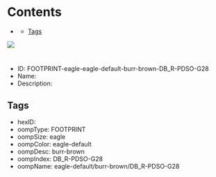 



Contents
========

* [](#)
	* [Tags](#tags)
  
![][im]
# 

- ID: FOOTPRINT-eagle-eagle-default-burr-brown-DB_R-PDSO-G28
- Name: 
- Description: 

## Tags

- hexID: 
- oompType: FOOTPRINT
- oompSize: eagle
- oompColor: eagle-default
- oompDesc: burr-brown
- oompIndex: DB_R-PDSO-G28
- oompName: eagle-default/burr-brown/DB_R-PDSO-G28



[im]: image.png
